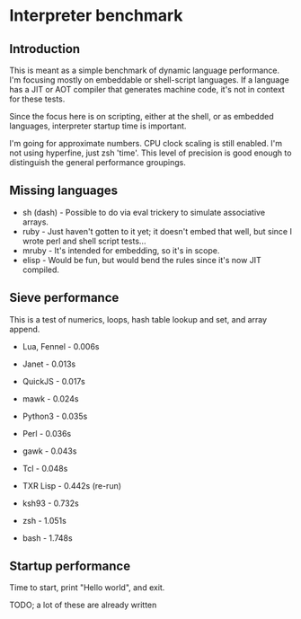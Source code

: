 # Interpreter benchmark

## Introduction

This is meant as a simple benchmark of dynamic language performance.  I'm focusing mostly on embeddable or shell-script languages.  If a language has a JIT or AOT compiler that generates machine code, it's not in context for these tests.

Since the focus here is on scripting, either at the shell, or as embedded languages, interpreter startup time is important.

I'm going for approximate numbers.  CPU clock scaling is still enabled.  I'm not using hyperfine, just zsh 'time'.
This level of precision is good enough to distinguish the general performance groupings.

## Missing languages

* sh (dash) - Possible to do via eval trickery to simulate associative arrays.
* ruby - Just haven't gotten to it yet; it doesn't embed that well, but since I wrote perl and shell script tests...
* mruby - It's intended for embedding, so it's in scope.
* elisp - Would be fun, but would bend the rules since it's now JIT compiled.

## Sieve performance

This is a test of numerics, loops, hash table lookup and set, and array append.

* Lua, Fennel - 0.006s
* Janet       - 0.013s
* QuickJS     - 0.017s
* mawk        - 0.024s
* Python3     - 0.035s
* Perl        - 0.036s
* gawk        - 0.043s
* Tcl         - 0.048s

* TXR Lisp    - 0.442s (re-run)
* ksh93       - 0.732s
* zsh         - 1.051s
* bash        - 1.748s

## Startup performance

Time to start, print "Hello world", and exit.

TODO; a lot of these are already written